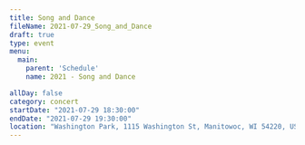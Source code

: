 ```yaml
---
title: Song and Dance
fileName: 2021-07-29_Song_and_Dance
draft: true
type: event
menu: 
  main:
    parent: 'Schedule'
    name: 2021 - Song and Dance

allDay: false
category: concert
startDate: "2021-07-29 18:30:00"
endDate: "2021-07-29 19:30:00"
location: "Washington Park, 1115 Washington St, Manitowoc, WI 54220, USA"
---
```


